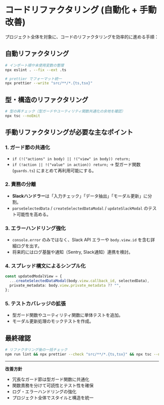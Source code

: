 
# コードリファクタリング (自動化 + 手動改善)

プロジェクト全体を対象に、コードのリファクタリングを効率的に進める手順：

## 自動リファクタリング

```bash
# インポート順や未使用変数の整理
npx eslint . --fix --ext .ts

# prettier でフォーマット統一
npx prettier --write "src/**/*.{ts,tsx}"
```

## 型・構造のリファクタリング

```bash
# 型の再チェック（型ガードやユーティリティ関数共通化の余地を確認）
npx tsc --noEmit
```

## 手動リファクタリングが必要な主なポイント

### 1. ガード節の共通化

* `if (!("actions" in body) || !("view" in body)) return;`
* `if (!action || !("value" in action)) return;`
  → 型ガード関数 (`guards.ts`) にまとめて再利用可能にする。

### 2. 責務の分離

* **Slackハンドラー**は「入力チェック」「データ抽出」「モーダル更新」に分割。
* `parseSelectedData` / `createSelectedDataModal` / `updateSlackModal` のテスト可能性を高める。

### 3. エラーハンドリング強化

* `console.error` のみではなく、Slack API エラーや `body.view.id` を含む詳細ログを出す。
* 将来的にはログ基盤や通知（Sentry, Slack通知）連携を検討。

### 4. スプレッド構文によるシンプル化

```ts
const updatedModalView = {
  ...createSelectedDataModal(body.view.callback_id, selectedData),
  private_metadata: body.view.private_metadata ?? "",
};
```

### 5. テストカバレッジの拡張

* 型ガード関数やユーティリティ関数に単体テストを追加。
* モーダル更新処理のモックテストを作成。

## 最終確認

```bash
# リファクタリング後の一括チェック
npm run lint && npx prettier --check "src/**/*.{ts,tsx}" && npx tsc --noEmit && npm test
```

---

**改善方針**

* 冗長なガード節は型ガード関数に共通化
* 関数責務を分けて可読性とテスト性を確保
* ログ・エラーハンドリングの強化
* プロジェクト全体でスタイルと構造を統一
